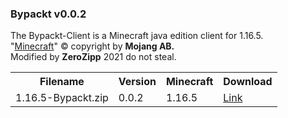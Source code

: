 <h3>Bypackt v0.0.2</h3>
The Bypackt-Client is a Minecraft java edition client for 1.16.5.<br>
"<a href="httos://ww.minecraft.net/">Minecraft</a>" © copyright by <b>Mojang AB.</b><br>
Modified by <b>ZeroZipp</b> 2021 do not steal.<br>
<table>
  <tr>
    <th>Filename</th>
    <th>Version</th>
    <th>Minecraft</th>
    <th>Download</th>
  </tr>
  <tr>
    <td>1.16.5-Bypackt.zip</td>
    <td>0.0.2</td>
    <td>1.16.5</td>
    <td><a href="">Link</a></td>
  </tr>
</table>
